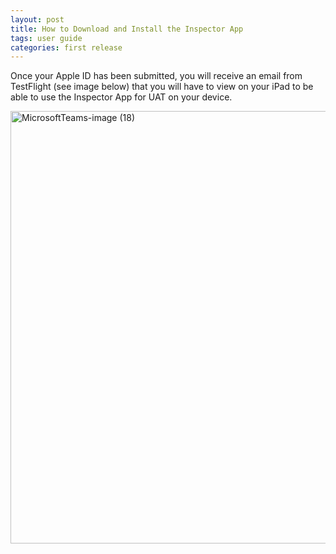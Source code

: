 ```yaml
---
layout: post
title: How to Download and Install the Inspector App
tags: user guide
categories: first release
---
```

Once your Apple ID has been submitted, you will receive an email from TestFlight (see image below) that you will have to view on your iPad to be able to use the Inspector App for UAT on your device.  

<img width="692" alt="MicrosoftTeams-image (18)" src="https://user-images.githubusercontent.com/82533918/115172112-86131900-a092-11eb-835b-48a3559a8a3c.png">
